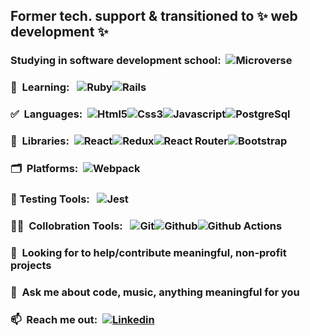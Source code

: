 
## Former tech. support & transitioned to ✨ web development ✨

### Studying in software development school: &nbsp;![Microverse](https://img.shields.io/badge/Microverse-blueviolet?style=for-the-badge&logo=appveyor)

### :triangular_ruler: &nbsp;Learning: &nbsp; ![Ruby](https://img.shields.io/badge/Ruby-CC342D?style=for-the-badge&logo=ruby&logoColor=white)![Rails](https://img.shields.io/badge/Ruby_on_Rails-CC0000?style=for-the-badge&logo=ruby-on-rails&logoColor=white)
### :white_check_mark: &nbsp;Languages:  &nbsp;![Html5](https://img.shields.io/badge/HTML5-E34F26?style=for-the-badge&logo=html5&logoColor=white)![Css3](https://img.shields.io/badge/CSS-239120?&style=for-the-badge&logo=css3&logoColor=white)![Javascript](https://img.shields.io/badge/JavaScript-F7DF1E?style=for-the-badge&logo=javascript&logoColor=black)![PostgreSql](https://img.shields.io/badge/PostgreSQL-316192?style=for-the-badge&logo=postgresql&logoColor=white) 
### :open_file_folder:&nbsp;  Libraries: &nbsp;![React](https://img.shields.io/badge/React-20232A?style=for-the-badge&logo=react&logoColor=61DAFB)![Redux](https://img.shields.io/badge/Redux-593D88?style=for-the-badge&logo=redux&logoColor=white)![React Router](https://img.shields.io/badge/React_Router-CA4245?style=for-the-badge&logo=react-router&logoColor=white)![Bootstrap](https://img.shields.io/badge/Bootstrap-563D7C?style=for-the-badge&logo=bootstrap&logoColor=white)
### :card_index_dividers: &nbsp;Platforms: &nbsp;![Webpack](https://img.shields.io/badge/Webpack-8DD6F9?style=for-the-badge&logo=Webpack&logoColor=white)
### :hammer: Testing Tools: &nbsp; ![Jest](https://img.shields.io/badge/Jest-C21325?style=for-the-badge&logo=jest&logoColor=white)
### :technologist:&nbsp; Collobration Tools: &nbsp;&nbsp;![Git](https://img.shields.io/badge/git-%23F05033.svg?style=for-the-badge&logo=git&logoColor=white)![Github](https://img.shields.io/badge/github-%23121011.svg?style=for-the-badge&logo=github&logoColor=white)![Github Actions](https://img.shields.io/badge/GitHub_Actions-2088FF?style=for-the-badge&logo=github-actions&logoColor=white)
### 🤔  &nbsp;Looking for to help/contribute meaningful, non-profit projects
### 💬  &nbsp;Ask me about code, music, anything meaningful for you
### 📫  &nbsp;Reach me out: &nbsp;[![Linkedin](https://img.shields.io/badge/LinkedIn-0077B5?style=for-the-badge&logo=linkedin&logoColor=white)](https://www.linkedin.com/in/yigitmersin)
<!--
- 🤔 I’m looking for help with ...
- 👯 I’m currently collaborating with pair programming in Microverse
- ⚡ Fun fact: ...
-->





